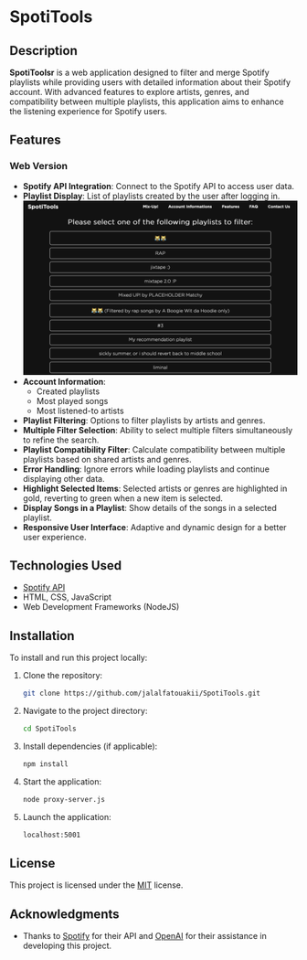 # SpotiTools

## Description

**SpotiToolsr** is a web application designed to filter and merge Spotify playlists while providing users with detailed information about their Spotify account.  With advanced features to explore artists, genres, and compatibility between multiple playlists, this application aims to enhance the listening experience for Spotify users.

## Features

### Web Version

- **Spotify API Integration**: Connect to the Spotify API to access user data.
- **Playlist Display**: List of playlists created by the user after logging in.
![Alt text](pictures/playlistselect.png)
- **Account Information**:
  - Created playlists
  - Most played songs
  - Most listened-to artists
- **Playlist Filtering**: Options to filter playlists by artists and genres.
- **Multiple Filter Selection**: Ability to select multiple filters simultaneously to refine the search.
- **Playlist Compatibility Filter**: Calculate compatibility between multiple playlists based on shared artists and genres.
- **Error Handling**: Ignore errors while loading playlists and continue displaying other data.
- **Highlight Selected Items**: Selected artists or genres are highlighted in gold, reverting to green when a new item is selected.
- **Display Songs in a Playlist**: Show details of the songs in a selected playlist.
- **Responsive User Interface**: Adaptive and dynamic design for a better user experience.

## Technologies Used

- [Spotify API](https://developer.spotify.com/documentation/web-api/)
- HTML, CSS, JavaScript
- Web Development Frameworks (NodeJS)

## Installation

To install and run this project locally:

1. Clone the repository:
   ```bash
   git clone https://github.com/jalalfatouakii/SpotiTools.git
   ```

2. Navigate to the project directory:
   ```bash
   cd SpotiTools
   ```

3. Install dependencies (if applicable):
   ```bash
   npm install
   ```

4. Start the application:
   ```bash
   node proxy-server.js
   ```

5. Launch the application:
   ```bash
   localhost:5001
   ```

## License

This project is licensed under the [MIT](LICENSE) license.

## Acknowledgments

- Thanks to [Spotify](https://www.spotify.com) for their API and [OpenAI](https://www.openai.com) for their assistance in developing this project.
